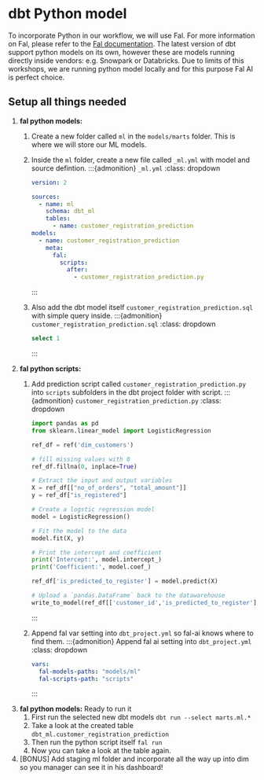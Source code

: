 # dbt Python model

To incorporate Python in our workflow, we will use Fal. For more information on Fal, please refer to the [Fal documentation](https://fal-ai.github.io/fal/).
The latest version of dbt support python models on its own, however these are models running directly inside vendors: e.g. Snowpark or Databricks. Due to limits of this workshops, we are running python model locally and for this purpose Fal AI is perfect choice.

## Setup all things needed

1. **fal python models:** 
   1. Create a new folder called `ml` in the `models/marts` folder. This is where we will store our ML models.
   2. Inside the `ml` folder, create a new file called `_ml.yml` with model and source defintion.
      :::{admonition} `_ml.yml`
      :class: dropdown

      ```yaml
      version: 2

      sources:
        - name: ml
          schema: dbt_ml
          tables:
            - name: customer_registration_prediction
      models:
        - name: customer_registration_prediction
          meta:
            fal:
              scripts:
                after:
                  - customer_registration_prediction.py
      ```
      :::
   3. Also add the dbt model itself `customer_registration_prediction.sql` with simple query inside.
      :::{admonition} `customer_registration_prediction.sql`
      :class: dropdown

      ```sql
      select 1
      ```
      :::
1. **fal python scripts:** 
   1. Add prediction script called `customer_registration_prediction.py` into `scripts` subfolders in the dbt project folder with script.
      :::{admonition} `customer_registration_prediction.py`
      :class: dropdown

      ```python
      import pandas as pd
      from sklearn.linear_model import LogisticRegression

      ref_df = ref('dim_customers')

      # fill missing values with 0
      ref_df.fillna(0, inplace=True)

      # Extract the input and output variables
      X = ref_df[["no_of_orders", "total_amount"]]
      y = ref_df["is_registered"]

      # Create a logstic regression model
      model = LogisticRegression()

      # Fit the model to the data
      model.fit(X, y)

      # Print the intercept and coefficient
      print('Intercept:', model.intercept_)
      print('Coefficient:', model.coef_)

      ref_df['is_predicted_to_register'] = model.predict(X)

      # Upload a `pandas.DataFrame` back to the datawarehouse
      write_to_model(ref_df[['customer_id','is_predicted_to_register']])
      ```
      :::
   2. Append fal var setting into `dbt_project.yml` so fal-ai knows where to find them.
      :::{admonition} Append fal ai setting into `dbt_project.yml`
      :class: dropdown

      ```yaml
      vars:
        fal-models-paths: "models/ml"
        fal-scripts-path: "scripts"
      ```
      :::
1. **fal python models:** Ready to run it 
   1. First run the selected new dbt models `dbt run --select marts.ml.*`
   2. Take a look at the created table `dbt_ml.customer_registration_prediction`
   3. Then run the python script itself `fal run`
   4. Now you can take a look at the table again.
2. [BONUS] Add staging ml folder and incorporate all the way up into dim so you manager can see it in his dashboard!
